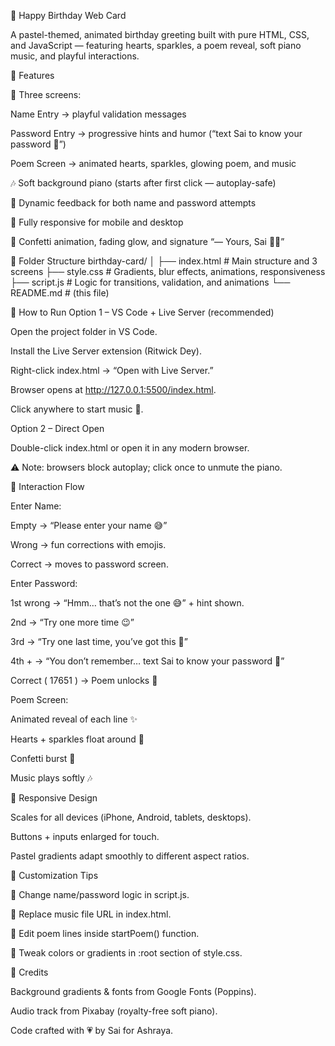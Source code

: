 🎂 Happy Birthday Web Card

A pastel-themed, animated birthday greeting built with pure HTML, CSS, and JavaScript — featuring hearts, sparkles, a poem reveal, soft piano music, and playful interactions.

💖 Features

🌈 Three screens:

Name Entry → playful validation messages

Password Entry → progressive hints and humor (“text Sai to know your password 📱”)

Poem Screen → animated hearts, sparkles, glowing poem, and music

🎶 Soft background piano (starts after first click — autoplay-safe)

💬 Dynamic feedback for both name and password attempts

📱 Fully responsive for mobile and desktop

💫 Confetti animation, fading glow, and signature “— Yours, Sai 💫✨”

📁 Folder Structure
birthday-card/
│
├── index.html      # Main structure and 3 screens
├── style.css       # Gradients, blur effects, animations, responsiveness
├── script.js       # Logic for transitions, validation, and animations
└── README.md       # (this file)

🚀 How to Run
Option 1 – VS Code + Live Server (recommended)

Open the project folder in VS Code.

Install the Live Server extension (Ritwick Dey).

Right-click index.html → “Open with Live Server.”

Browser opens at http://127.0.0.1:5500/index.html.

Click anywhere to start music 🎹.

Option 2 – Direct Open

Double-click index.html or open it in any modern browser.

⚠️ Note: browsers block autoplay; click once to unmute the piano.

🧠 Interaction Flow

Enter Name:

Empty → “Please enter your name 😅”

Wrong → fun corrections with emojis.

Correct → moves to password screen.

Enter Password:

1st wrong → “Hmm… that’s not the one 😅” + hint shown.

2nd → “Try one more time 😉”

3rd → “Try one last time, you’ve got this 💪”

4th + → “You don’t remember… text Sai to know your password 📱”

Correct ( 17651 ) → Poem unlocks 💖

Poem Screen:

Animated reveal of each line ✨

Hearts + sparkles float around 🎇

Confetti burst 🎉

Music plays softly 🎶

📱 Responsive Design

Scales for all devices (iPhone, Android, tablets, desktops).

Buttons + inputs enlarged for touch.

Pastel gradients adapt smoothly to different aspect ratios.

🧩 Customization Tips

💬 Change name/password logic in script.js.

🎵 Replace music file URL in index.html.

💖 Edit poem lines inside startPoem() function.

🎨 Tweak colors or gradients in :root section of style.css.

📸 Credits

Background gradients & fonts from Google Fonts (Poppins).

Audio track from Pixabay (royalty-free soft piano).

Code crafted with 💗 by Sai for Ashraya.
